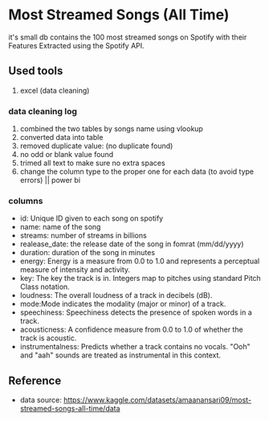 # Most Streamed Songs (All Time)
it's small db contains the 100 most streamed songs on Spotify with their Features Extracted using the Spotify API.

## Used tools
 1. excel (data cleaning)

### data cleaning log
1. combined the two tables by songs name using vlookup
2. converted data into table
3. removed duplicate value: (no duplicate found)
4. no odd or blank value found
5. trimed all text to make sure no extra spaces
6. change the column type to the proper one for each data (to avoid type errors) || power bi

### columns
- id: Unique ID given to each song on spotify
- name: name of the song
- streams: number of streams in billions
- realease_date: the release date of the song in fomrat (mm/dd/yyyy)
- duration: duration of the song in minutes
- energy: Energy is a measure from 0.0 to 1.0 and represents a perceptual measure of intensity and activity.
- key: The key the track is in. Integers map to pitches using standard Pitch Class notation.
- loudness: The overall loudness of a track in decibels (dB).
- mode:Mode indicates the modality (major or minor) of a track.
- speechiness: Speechiness detects the presence of spoken words in a track.
- acousticness: A confidence measure from 0.0 to 1.0 of whether the track is acoustic.
- instrumentalness: Predicts whether a track contains no vocals. "Ooh" and "aah" sounds are treated as instrumental in this context.

## Reference
- data source: https://www.kaggle.com/datasets/amaanansari09/most-streamed-songs-all-time/data